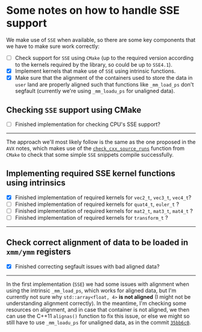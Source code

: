 # Some notes on how to handle SSE support

We make use of `SSE` when available, so there are some key components that we have
to make sure work correctly:

- [ ] Check support for `SSE` using `CMake` (up to the required version according to the kernels
      required by the library, so could be up to `SSE4.1`).
- [x] Implement kernels that make use of `SSE` using intrinsic functions.
- [x] Make sure that the alignment of the containers used to store the data in
  `user` land are properly aligned such that functions like `_mm_load_ps` don't
  segfault (currently we're using `_mm_loadu_ps` for unaligned data).

## Checking `SSE` support using CMake

- [ ] Finished implementation for checking CPU's SSE support?

---

The approach we'll most likely follow is the same as the one proposed in the
`AVX` notes, which makes use of the [`check_cxx_source_runs`][1] function from
`CMake` to check that some simple `SSE` snippets compile successfully.

## Implementing required SSE kernel functions using intrinsics

- [x] Finished implementation of required kernels for `vec2_t`, `vec3_t`, `vec4_t`?
- [ ] Finished implementation of required kernels for `quat4_t`, `euler_t` ?
- [ ] Finished implementation of required kernels for `mat2_t`, `mat3_t`, `mat4_t` ?
- [ ] Finished implementation of required kernels for `transform_t` ?

---

## Check correct alignment of data to be loaded in `xmm/ymm` registers

- [x] Finished correcting segfault issues with bad aligned data?

---

In the first implementation (`SSE`) we had some issues with alignment when using
the intrinsic `_mm_load_ps`, which works for aligned data, but I'm currently not
sure why `std::array<float, 4>` **is not aligned** (I might not be understanding
alignment correctly).
In the meantime, I'm checking some resources on alignment, and in case that container
is not aligned, we then can use the C++11 `alignas()` function to fix this issue,
or else we might so still have to use `_mm_loadu_ps` for unaligned data, as in
the commit [`35bb6c0`][3].

[0]: <https://github.com/PaddlePaddle/Paddle/blob/develop/cmake/simd.cmake> (sse-cmake-opt-0)
[1]: <https://github.com/PaddlePaddle/Paddle/commit/90234791f41dbda698f626145fffac785671c27b> (sse-cmake-opt-1)
[2]: <https://cmake.org/cmake/help/v3.15/module/CheckCXXSourceRuns.html> (sse-cmake-opt-2)
[3]: <https://github.com/wpumacay/tiny_math/commit/35bb6c001a5a39c21f8abaa6a48195868be37b88> (fix-unaligned-1)

